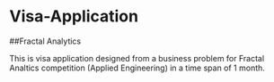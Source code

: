 # Visa-Application

##Fractal Analytics

This is visa application designed from a business problem for Fractal Analtics competition (Applied Engineering) in a time span of 1 month. 
